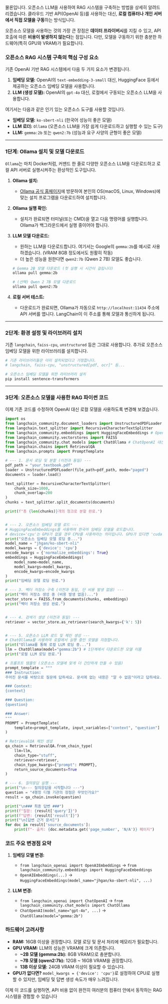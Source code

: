 물론입니다. 오픈소스 LLM을 사용하여 RAG 시스템을 구축하는 방법을 상세히 알려드리겠습니다. 클라우드 기반 API(OpenAI 등)를 사용하는 대신, **로컬 컴퓨터나 개인 서버에서 직접 모델을 구동**하는 방식입니다.

오픈소스 모델을 사용하는 것의 가장 큰 장점은 **데이터 프라이버시**를 지킬 수 있고, API 호출에 따른 **비용이 발생하지 않는다**는 점입니다. 다만, 모델을 구동하기 위한 충분한 하드웨어(특히 GPU와 VRAM)가 필요합니다.

### 오픈소스 RAG 시스템 구축의 핵심 구성 요소

기존 OpenAI 기반 RAG 시스템에서 다음 두 가지 요소가 변경됩니다.

1.  **임베딩 모델:** OpenAI의 `text-embedding-3-small` 대신, HuggingFace 등에서 제공하는 오픈소스 임베딩 모델을 사용합니다.
2.  **LLM (생성 모델):** OpenAI의 `gpt-4o` 대신, 로컬에서 구동되는 오픈소스 LLM을 사용합니다.

여기서는 다음과 같은 인기 있는 오픈소스 도구를 사용할 것입니다.

-   **임베딩 모델:** `ko-sbert-nli` (한국어 성능이 좋은 모델)
-   **LLM 로더:** `Ollama` (오픈소스 LLM을 가장 쉽게 다운로드하고 실행할 수 있는 도구)
-   **LLM:** `gemma:2b` 또는 `qwen2:7b` (성능과 요구 사양의 균형이 좋은 모델)

---

### 1단계: Ollama 설치 및 모델 다운로드

`Ollama`는 마치 Docker처럼, 커맨드 한 줄로 다양한 오픈소스 LLM을 다운로드하고 로컬 API 서버로 실행시켜주는 환상적인 도구입니다.

1.  **Ollama 설치:**
    -   [Ollama 공식 홈페이지](https://ollama.com/)에 방문하여 본인의 OS(macOS, Linux, Windows)에 맞는 설치 프로그램을 다운로드하여 설치합니다.

2.  **Ollama 실행 확인:**
    -   설치가 완료되면 터미널(또는 CMD)을 열고 다음 명령어를 실행합니다. Ollama가 백그라운드에서 실행 중이어야 합니다.

3.  **LLM 모델 다운로드:**
    -   원하는 LLM을 다운로드합니다. 여기서는 Google의 `gemma:2b`를 예시로 사용하겠습니다. (VRAM 8GB 정도에서도 원활히 작동)
    -   더 높은 성능을 원한다면 `qwen2:7b` (Qwen 2 7B) 모델도 좋습니다.

    ```bash
    # Gemma 2B 모델 다운로드 (첫 실행 시 시간이 걸립니다)
    ollama pull gemma:2b

    # (선택) Qwen 2 7B 모델 다운로드
    ollama pull qwen2:7b
    ```

4.  **로컬 서버 테스트:**
    -   다운로드가 완료되면, Ollama가 자동으로 `http://localhost:11434` 주소에 API 서버를 엽니다. LangChain이 이 주소를 통해 모델과 통신하게 됩니다.

---

### 2단계: 환경 설정 및 라이브러리 설치

기존 `langchain`, `faiss-cpu`, `unstructured` 등은 그대로 사용합니다. 추가로 오픈소스 임베딩 모델을 위한 라이브러리를 설치합니다.

```bash
# 기존 라이브러리들은 이미 설치되었다고 가정합니다.
# langchain, faiss-cpu, "unstructured[pdf, ocr]" 등...

# 오픈소스 임베딩 모델을 위한 라이브러리 설치
pip install sentence-transformers
```

---

### 3단계: 오픈소스 모델을 사용한 RAG 파이썬 코드

이제 기존 코드를 수정하여 OpenAI 대신 로컬 모델을 사용하도록 변경해 보겠습니다.

```python
import os
from langchain_community.document_loaders import UnstructuredPDFLoader
from langchain.text_splitter import RecursiveCharacterTextSplitter
from langchain_community.embeddings import HuggingFaceEmbeddings # OpenAIEmbeddings 대신 사용
from langchain_community.vectorstores import FAISS
from langchain_community.chat_models import ChatOllama # ChatOpenAI 대신 사용
from langchain.chains import RetrievalQA
from langchain.prompts import PromptTemplate

# --- 1. 문서 로딩 및 분할 (이전과 동일) ---
pdf_path = "your_textbook.pdf"
loader = UnstructuredPDFLoader(file_path=pdf_path, mode="paged")
documents = loader.load()

text_splitter = RecursiveCharacterTextSplitter(
    chunk_size=1000,
    chunk_overlap=200
)
chunks = text_splitter.split_documents(documents)

print(f"총 {len(chunks)}개의 청크로 분할 완료.")


# --- 2. 오픈소스 임베딩 모델 로드 ---
# HuggingFaceEmbeddings를 사용하여 한국어 임베딩 모델을 로드합니다.
# device='cpu'는 GPU가 없을 경우 CPU를 사용하라는 의미입니다. GPU가 있다면 'cuda'로 설정하세요.
print("오픈소스 임베딩 모델 로딩 중...")
model_name = "jhgan/ko-sbert-nli"
model_kwargs = {'device': 'cpu'}
encode_kwargs = {'normalize_embeddings': True}
embeddings = HuggingFaceEmbeddings(
    model_name=model_name,
    model_kwargs=model_kwargs,
    encode_kwargs=encode_kwargs
)
print("임베딩 모델 로딩 완료.")

# --- 3. 벡터 저장소 구축 (이전과 동일, 단 비용 발생 없음) ---
print("벡터 저장소 생성 중 (비용 발생 없음)...")
vector_store = FAISS.from_documents(chunks, embeddings)
print("벡터 저장소 생성 완료.")


# --- 4. 검색기 생성 (이전과 동일) ---
retriever = vector_store.as_retriever(search_kwargs={'k': 5})


# --- 5. 오픈소스 LLM 로드 및 체인 생성 ---
# ChatOllama를 사용하여 로컬에서 실행 중인 모델을 지정합니다.
print("Ollama를 통해 로컬 LLM 로딩 중...")
llm = ChatOllama(model="gemma:2b") # 1단계에서 다운로드한 모델 이름
print("로컬 LLM 로딩 완료.")

# 프롬프트 템플릿 (오픈소스 모델에 맞게 더 간단하게 만들 수 있음)
prompt_template = """
### Instruction:
주어진 문서를 바탕으로 질문에 답하세요. 문서에 없는 내용은 "알 수 없음"이라고 답하세요.

### Context:
{context}

### Question:
{question}

### Answer:
"""
PROMPT = PromptTemplate(
    template=prompt_template, input_variables=["context", "question"]
)

# RetrievalQA 체인 생성
qa_chain = RetrievalQA.from_chain_type(
    llm=llm,
    chain_type="stuff",
    retriever=retriever,
    chain_type_kwargs={"prompt": PROMPT},
    return_source_documents=True
)

# --- 6. 질의응답 실행 ---
print("\n--- 질의응답을 시작합니다 ---")
question = "4행정 디젤 기관의 장점은 무엇인가요?"
result = qa_chain.invoke(question)

print("\n### 최종 답변 ###")
print(f"질문: {result['query']}")
print(f"답변: {result['result']}")
print("\n[답변 근거 문서]")
for doc in result['source_documents']:
    print(f"- 출처: {doc.metadata.get('page_number', 'N/A')} 페이지")
```

### 코드 주요 변경점 요약

1.  **임베딩 모델 변경:**
    -   `from langchain_openai import OpenAIEmbeddings` -> `from langchain_community.embeddings import HuggingFaceEmbeddings`
    -   `OpenAIEmbeddings(...)` -> `HuggingFaceEmbeddings(model_name="jhgan/ko-sbert-nli", ...)`

2.  **LLM 변경:**
    -   `from langchain_openai import ChatOpenAI` -> `from langchain_community.chat_models import ChatOllama`
    -   `ChatOpenAI(model_name="gpt-4o", ...)` -> `ChatOllama(model="gemma:2b")`

### 하드웨어 고려사항

-   **RAM:** 16GB 이상을 권장합니다. 모델 로딩 및 문서 처리에 메모리가 필요합니다.
-   **GPU VRAM:** LLM의 성능은 VRAM에 크게 의존합니다.
    -   **~2B 모델 (gemma:2b):** 8GB VRAM으로 충분합니다.
    -   **~7B 모델 (qwen2:7b):** 12GB ~ 16GB VRAM을 권장합니다.
    -   **13B 이상 모델:** 24GB VRAM 이상이 필요할 수 있습니다.
-   **GPU가 없다면?** `model_kwargs = {'device': 'cpu'}`로 설정하여 CPU로 실행할 수 있지만, 임베딩 및 답변 생성 속도가 매우 느려집니다.

이제 이 코드를 실행하면, API 비용 없이 완전히 여러분의 컴퓨터 안에서 동작하는 RAG 시스템을 경험할 수 있습니다